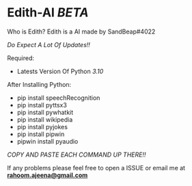 # Edith-AI *BETA*

Who is Edith? Edith is a AI made by SandBeap#4022 

*Do Expect A Lot Of Updates!!*

Required:

- Latests Version Of Python *3.10*

After Installing Python:

- pip install speechRecognition
- pip install pyttsx3
- pip install pywhatkit
- pip install wikipedia
- pip install pyjokes
- pip install pipwin
- pipwin install pyaudio

*COPY AND PASTE EACH COMMAND UP THERE!!*

If any problems please feel free to open a ISSUE or email me at **rahoom.ajeena@gmail.com** 
	
